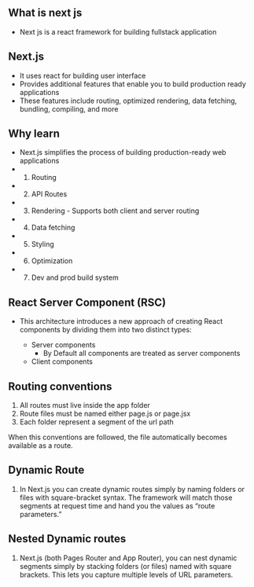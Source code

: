 ## What is next js

- Next js is a react framework for building fullstack application

## Next.js

- It uses react for building user interface
- Provides additional features that enable you to build production ready applications
- These features include routing, optimized rendering, data fetching, bundling, compiling, and more

## Why learn

- Next.js simplifies the process of building production-ready web applications
- 1. Routing
- 2. API Routes
- 3. Rendering - Supports both client and server routing
- 4. Data fetching
- 5. Styling
- 6. Optimization
- 7. Dev and prod build system

## React Server Component (RSC)

- This architecture introduces a new approach of creating
  React components by dividing them into two distinct types:

  - Server components
    - By Default all components are treated as server components
  - Client components

## Routing conventions

1. All routes must live inside the app folder
2. Route files must be named either page.js or page.jsx
3. Each folder represent a segment of the url path

When this conventions are followed, the file automatically becomes available as a route.

## Dynamic Route

1. In Next.js you can create dynamic routes simply by naming folders or files with square-bracket syntax. The framework will match those segments at request time and hand you the values as “route parameters.”

## Nested Dynamic routes

1.  Next.js (both Pages Router and App Router), you can nest dynamic segments simply by stacking folders (or files) named with square brackets. This lets you capture multiple levels of URL parameters.
